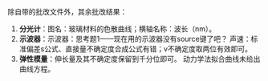 除自带的批改文件外，其余批改结果：
1. **分光计**：图名：玻璃材料的色散曲线；横轴名称：波长（nm）。
2. **示波器**：示波器：思考题1——现在用的示波器没有source键了吧？ 声速：标准偏差s公式、直接量不确定度合成公式有错；v不确定度取两位有效即可。
3. **弹性模量**：伸长量及其不确定度保留到千分位即可。 动力学法拟合曲线未给出曲线方程。  